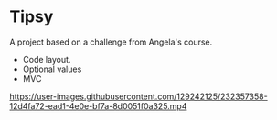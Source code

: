 #  Tipsy

A project based on a challenge from Angela's course.

- Code layout. 
- Optional values
- MVC

https://user-images.githubusercontent.com/129242125/232357358-12d4fa72-ead1-4e0e-bf7a-8d0051f0a325.mp4

